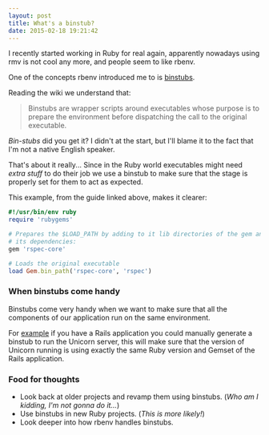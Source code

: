 ```yaml
---
layout: post
title: What's a binstub?
date: 2015-02-18 19:21:42
---
```


I recently started working in Ruby for real again, apparently nowadays using rmv is not cool any more, and people seem to like rbenv.

One of the concepts rbenv introduced me to is [binstubs](https://github.com/sstephenson/rbenv/wiki/Understanding-binstubs).

Reading the wiki we understand that:

> Binstubs are wrapper scripts around executables whose purpose is to prepare the environment before dispatching the call to the original executable.

_Bin-stubs_ did you get it? I didn't at the start, but I'll blame it to the fact that I'm not a native English speaker.

That's about it really... Since in the Ruby world executables might need _extra stuff_ to do their job we use a binstub to make sure that the stage is properly set for them to act as expected.

This example, from the guide linked above, makes it clearer:

```ruby
#!/usr/bin/env ruby
require 'rubygems'

# Prepares the $LOAD_PATH by adding to it lib directories of the gem and
# its dependencies:
gem 'rspec-core'

# Loads the original executable
load Gem.bin_path('rspec-core', 'rspec')
```

### When binstubs come handy

Binstubs come very handy when we want to make sure that all the components of our application run on the same environment.

For [example](https://github.com/sstephenson/rbenv/wiki/Understanding-binstubs#manually-created-binstubs) if you have a Rails application you could manually generate a binstub to run the Unicorn server, this will make sure that the version of Unicorn running is using exactly the same Ruby version and Gemset of the Rails application.

### Food for thoughts

* Look back at older projects and revamp them using binstubs. (_Who am I kidding, I'm not gonna do it..._)
* Use binstubs in new Ruby projects. (_This is more likely!_)
* Look deeper into how rbenv handles binstubs.






